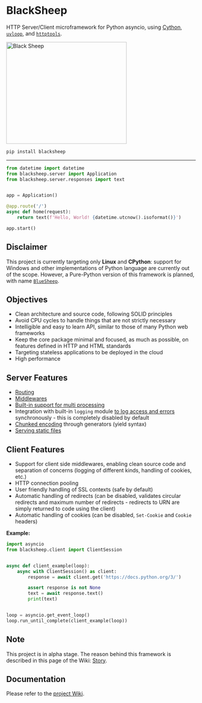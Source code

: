 # BlackSheep
HTTP Server/Client microframework for Python asyncio, using [Cython](https://cython.org), 
[`uvloop`](https://magic.io/blog/uvloop-blazing-fast-python-networking/), and 
[`httptools`](https://github.com/MagicStack/httptools). 

<p align="left">
  <a href="#blacksheep"><img width="320" height="271" src="https://raw.githubusercontent.com/RobertoPrevato/BlackSheep/master/black-sheep.svg?sanitize=true" alt="Black Sheep"></a>
</p>

```bash
pip install blacksheep
```

---

```python
from datetime import datetime
from blacksheep.server import Application
from blacksheep.server.responses import text


app = Application()

@app.route('/')
async def home(request):
    return text(f'Hello, World! {datetime.utcnow().isoformat()}')

app.start()
```

## Disclaimer
This project is currently targeting only __Linux__ and __CPython__: support for Windows and other implementations 
of Python language are currently out of the scope. However, a Pure-Python version of this framework is planned, with name
[`BlueSheep`](https://github.com/RobertoPrevato/BlueSheep). 

## Objectives
* Clean architecture and source code, following SOLID principles
* Avoid CPU cycles to handle things that are not strictly necessary
* Intelligible and easy to learn API, similar to those of many Python web frameworks
* Keep the core package minimal and focused, as much as possible, on features defined in HTTP and HTML standards
* Targeting stateless applications to be deployed in the cloud
* High performance

## Server Features
* [Routing](https://github.com/RobertoPrevato/BlackSheep/wiki/Routing)
* [Middlewares](https://github.com/RobertoPrevato/BlackSheep/wiki/Middlewares)
* [Built-in support for multi processing](https://github.com/RobertoPrevato/BlackSheep/wiki/Built-in-multiprocessing)
* Integration with built-in `logging` module [to log access and errors](https://github.com/RobertoPrevato/BlackSheep/wiki/Logging) synchronously - this is completely disabled by default
* [Chunked encoding](https://github.com/RobertoPrevato/BlackSheep/wiki/Chunked-encoding) through generators (yield syntax)
* [Serving static files](https://github.com/RobertoPrevato/BlackSheep/wiki/Serving-static-files)

## Client Features
* Support for client side middlewares, enabling clean source code and separation of concerns (logging of different kinds, handling of cookies, etc.)
* HTTP connection pooling
* User friendly handling of SSL contexts (safe by default)
* Automatic handling of redirects (can be disabled, validates circular redirects and maximum number of redirects - redirects to URN are simply returned to code using the client)
* Automatic handling of cookies (can be disabled, `Set-Cookie` and `Cookie` headers)

**Example:**
```python
import asyncio
from blacksheep.client import ClientSession


async def client_example(loop):
    async with ClientSession() as client:
        response = await client.get('https://docs.python.org/3/')

        assert response is not None
        text = await response.text()
        print(text)


loop = asyncio.get_event_loop()
loop.run_until_complete(client_example(loop))

```

## Note
This project is in alpha stage. The reason behind this framework is described in this page of the Wiki: [Story](https://github.com/RobertoPrevato/BlackSheep/wiki/Story).

## Documentation
Please refer to the [project Wiki](https://github.com/RobertoPrevato/BlackSheep/wiki).
